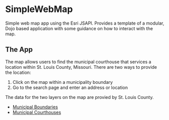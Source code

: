# SimpleWebMap
Simple web map app using the Esri JSAPI. Provides a template of a modular, Dojo based application with some guidance on how to interact with the map.

## The App
The map allows users to find the municipal courthouse that services a location within St. Louis County, Missouri. There are two ways to provide the location:

1. Click on the map within a municipality boundary
2. Go to the search page and enter an address or location

The data for the two layers on the map are provied by St. Louis County.
* [Municipal Boundaries](http://maps.stlouisco.com/arcgis/rest/services/OpenData/OpenData/FeatureServer/5)
* [Municipal Courthouses](https://services.arcgis.com/bkrWlSKcjUDFDtgw/arcgis/rest/services/MunicipalCourtLocations/FeatureServer/0)
